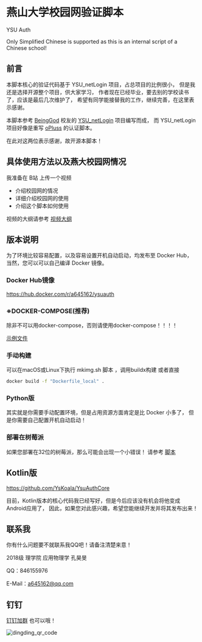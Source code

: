 # 燕山大学校园网验证脚本

YSU Auth

Only Simplified Chinese is supported
as this is an internal script of a Chinese school!

## 前言

本脚本核心的验证代码基于 YSU_netLogin 项目，占总项目的比例很小，
但是我还是选择开源整个项目，供大家学习，
作者现在已经毕业，要去别的学校读书了，应该是最后几次维护了，
希望有同学能接替我的工作，继续完善，在这里表示感谢。

本脚本参考
[BeingGod](https://github.com/BeingGod)
校友的
[YSU_netLogin](https://github.com/BeingGod/YSU_netLogin)
项目编写而成，
而 YSU_netLogin 项目好像是重写
[oPluss](https://github.com/OYCN)
的认证脚本。

在此对这两位表示感谢，故开源本脚本！

## 具体使用方法以及燕大校园网情况

我准备在 B站 上传一个视频

- 介绍校园网的情况
- 详细介绍校园网的使用
- 介绍这个脚本如何使用

视频的大纲请参考
[视频大纲](video/video.md)

## 版本说明

为了环境比较容易配置，以及容易设置开机自动启动，均发布至 Docker Hub，
当然，您可以可以自己编译 Docker 镜像。

### Docker Hub镜像
https://hub.docker.com/r/a645162/ysuauth

### ※DOCKER-COMPOSE(推荐)

除非不可以用docker-compose，否则请使用docker-compose！！！！

[示例文件](docker/docker-compose.yaml)

### 手动构建
可以在macOS或Linux下执行
mkimg.sh 脚本
，调用buildx构建
或者直接

```bash
docker build -f "Dockerfile_local" .
```

### Python版

其实就是你需要手动配置环境，但是占用资源方面肯定是比 Docker 小多了，
但是你需要自己配置开机自动启动！

### 部署在树莓派

如果您部署在32位的树莓派，那么可能会出现一个小错误！
请参考
[脚本](raspberrypi/fix_raspberrypi_armhf.sh)

## Kotlin版

https://github.com/YsKoala/YsuAuthCore

目前，Kotlin版本的核心代码我已经写好，但是今后应该没有机会将他变成Android应用了，
因此，如果您对此感兴趣，希望您能继续开发并将其发布出来！

## 联系我

你有什么问题要不就联系我QQ吧！请备注清楚来意！

2018级 理学院 应用物理学 孔昊旻

QQ：846155976

E-Mail：a645162@qq.com

## 钉钉

[钉钉加群](https://h5.dingtalk.com/circle/healthCheckin.html?corpId=ding99dabd69bc14820726501c2c33ba7dcb)
也可以哦！

![dingding_qr_code](img/WechatIMG725.jpg)